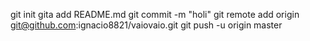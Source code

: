 git init
gita add README.md
git commit -m "holi"
git remote add origin git@github.com:ignacio8821/vaiovaio.git
git push -u origin master